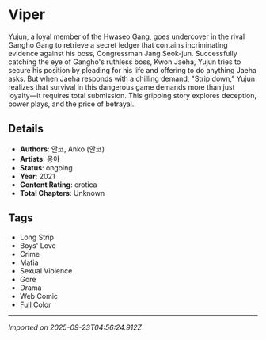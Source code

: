 # Viper

Yujun, a loyal member of the Hwaseo Gang, goes undercover in the rival Gangho Gang to retrieve a secret ledger that contains incriminating evidence against his boss, Congressman Jang Seok-jun. Successfully catching the eye of Gangho's ruthless boss, Kwon Jaeha, Yujun tries to secure his position by pleading for his life and offering to do anything Jaeha asks. But when Jaeha responds with a chilling demand, "Strip down," Yujun realizes that survival in this dangerous game demands more than just loyalty—it requires total submission. This gripping story explores deception, power plays, and the price of betrayal.

## Details
- **Authors**: 안코, Anko (안코)
- **Artists**: 몽야
- **Status**: ongoing
- **Year**: 2021
- **Content Rating**: erotica
- **Total Chapters**: Unknown

## Tags
- Long Strip
- Boys' Love
- Crime
- Mafia
- Sexual Violence
- Gore
- Drama
- Web Comic
- Full Color

---
*Imported on 2025-09-23T04:56:24.912Z*
